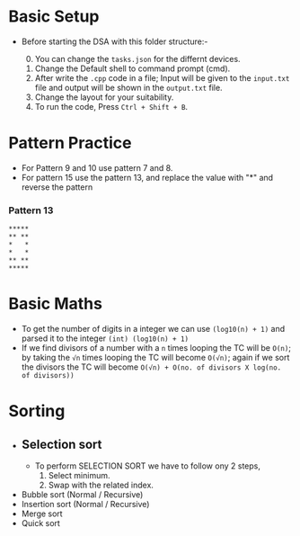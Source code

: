 # Basic Setup

- Before starting the DSA with this folder structure:-

  0. You can change the `tasks.json` for the differnt devices.
  1. Change the Default shell to command prompt (cmd).
  2. After write the `.cpp` code in a file; Input will be given to the `input.txt` file and output will be shown in the `output.txt` file.
  3. Change the layout for your suitability.
  4. To run the code, Press `Ctrl + Shift + B`.

# Pattern Practice

- For Pattern 9 and 10 use pattern 7 and 8.
- For pattern 15 use the pattern 13, and replace the value with "\*" and reverse the pattern

### Pattern 13

```
*****
** **
*   *
*   *
** **
*****
```

# Basic Maths

- To get the number of digits in a integer we can use `(log10(n) + 1)` and parsed it to the integer `(int) (log10(n) + 1)`
- If we find divisors of a number with a `n` times looping the TC will be `O(n)`; by taking the `√n` times looping the TC will become `O(√n)`; again if we sort the divisors the TC will become `O(√n) + O(no. of divisors X log(no. of divisors))`

# Sorting

- ## **Selection sort**
  - To perform SELECTION SORT we have to follow ony 2 steps,
    1. Select minimum.
    2. Swap with the related index.
- Bubble sort (Normal / Recursive)
- Insertion sort (Normal / Recursive)
- Merge sort
- Quick sort

